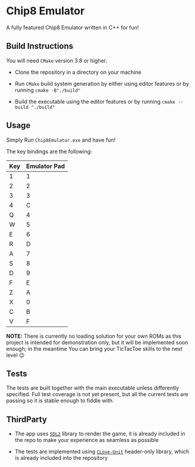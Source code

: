 # Chip8 Emulator

A fully featured Chip8 Emulator written in C++  for fun!

## Build Instructions

You will need `CMake` version 3.8 or higher.

* Clone the repository in a directory on your machine

* Run `CMake` build system generation by either using editor features or by running ```cmake -B"./build"```

* Build the executable using the editor features or by running ```cmake --build "./build"```

## Usage

Simply Run `Chip8Emulator.exe` and have fun!

The key bindings are the following:

| Key | Emulator Pad |
| ---- | ----- |
| 1 | 1 |
| 2 | 2 |
| 3 | 3 |
| 4 | C |
| Q | 4 |
| W | 5 |
| E | 6 |
| R | D |
| A | 7 |
| S | 8 |
| D | 9 |
| F | E |
| Z | A |
| X | 0 |
| C | B |
| V | F |

**NOTE:** There is currently no loading solution for your own ROMs as this project is intended for demonstration only, but it will be implemented soon enough;
in the meantime You can bring your TicTacToe skills to the next level :wink:

## Tests

The tests are built together with the main executable unless differently specified.
Full test coverage is not yet present, but all the current tests are passing so it is stable enough to fiddle with.

## ThirdParty

* The app uses [`SDL2`](https://github.com/libsdl-org/SDL) library to render the game, it is already included in the repo to make your experience as seamless as possible

* The tests are implemented using [`CLove-Unit`](https://github.com/fdefelici/clove-unit) header-only library, which is already included into the repository
